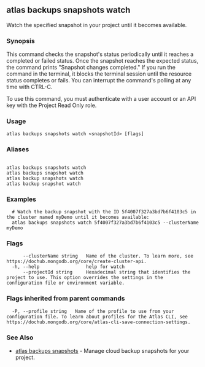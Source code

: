 ## atlas backups snapshots watch

Watch the specified snapshot in your project until it becomes available.


### Synopsis

This command checks the snapshot's status periodically until it reaches a completed or failed status. 
Once the snapshot reaches the expected status, the command prints "Snapshot changes completed."
If you run the command in the terminal, it blocks the terminal session until the resource status completes or fails.
You can interrupt the command's polling at any time with CTRL-C.

To use this command, you must authenticate with a user account or an API key with the Project Read Only role.


### Usage
```
atlas backups snapshots watch <snapshotId> [flags]
```

### Aliases
```

atlas backups snapshots watch
atlas backups snapshot watch
atlas backup snapshots watch
atlas backup snapshot watch
```

### Examples

```
  # Watch the backup snapshot with the ID 5f4007f327a3bd7b6f4103c5 in the cluster named myDemo until it becomes available:
  atlas backups snapshots watch 5f4007f327a3bd7b6f4103c5 --clusterName myDemo
```


### Flags

```
      --clusterName string   Name of the cluster. To learn more, see https://dochub.mongodb.org/core/create-cluster-api.
  -h, --help                 help for watch
      --projectId string     Hexadecimal string that identifies the project to use. This option overrides the settings in the configuration file or environment variable.

```


### Flags inherited from parent commands

```
  -P, --profile string   Name of the profile to use from your configuration file. To learn about profiles for the Atlas CLI, see https://dochub.mongodb.org/core/atlas-cli-save-connection-settings.

```

### See Also


* [atlas backups snapshots](atlas_backups_snapshots.md)	- Manage cloud backup snapshots for your project.



